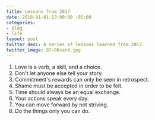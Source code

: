 ```yaml
---
title: Lessons from 2017
date: 2018-01-01 13:00:00 -05:00
categories:
- blog
- life
layout: post
twitter_desc: A series of lessons learned from 2017.
twitter_image: 87-00card.jpg
---
```


1. Love is a verb, a skill, and a choice. 
2. Don't let anyone else tell your story.
3. Commitment's rewards can only be seen in retrospect.
4. Shame must be accepted in order to be felt. 
5. Time should always be an equal exchange.
6. Your actions speak every day.
7. You can move forward by not striving.
8. Do the things only you can do.